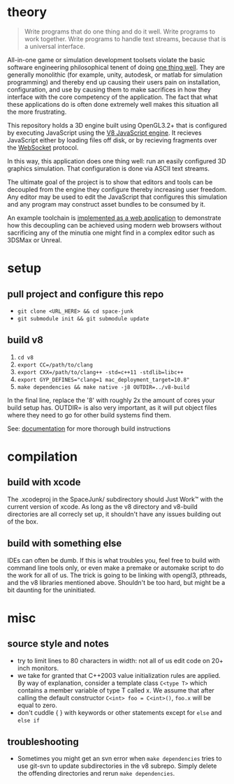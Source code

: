 theory
===

> Write programs that do one thing and do it well. Write programs to work together. Write programs to handle text streams, because that is a universal interface.

All-in-one game or simulation development toolsets violate the basic software engineering philosophical tenent of doing [one thing well](http://www.faqs.org/docs/artu/ch01s06.html). They are generally monolithic (for example, unity, autodesk, or matlab for simulation programming) and thereby end up causing their users pain on installation, configuration, and use by causing them to make sacrifices in how they interface with the core competency of the application. The fact that what these applications do is often done extremely well makes this situation all the more frustrating.

This repository holds a 3D engine built using OpenGL3.2+ that is configured by executing JavaScript using the [V8 JavaScript engine](https://developers.google.com/v8/). It recieves JavaScript either by loading files off disk, or by recieving fragments over the [WebSocket](http://tools.ietf.org/html/rfc6455) protocol.

In this way, this application does one thing well: run an easily configured 3D graphics simulation. That configuration is done via ASCII text streams.

The ultimate goal of the project is to show that editors and tools can be decoupled from the engine they configure thereby increasing user freedom. Any editor may be used to edit the JavaScript that configures this simulation and  any program may construct asset bundles to be consumed by it.

An example toolchain is [implemented as a web application](https://github.com/ixtli/space-junk-tools) to demonstrate how this decoupling can be achieved using modern web browsers without sacrificing any of the minutia one might find in a complex editor such as 3DSMax or Unreal. 

setup
===

## pull project and configure this repo
+ `git clone <URL_HERE> && cd space-junk`
+ `git submodule init && git submodule update`


## build v8
1. `cd v8`
2. `export CC=/path/to/clang`
3. `export CXX=/path/to/clang++ -std=c++11 -stdlib=libc++`
4. `export GYP_DEFINES="clang=1 mac_deployment_target=10.8"`
5. `make dependencies && make native -j8 OUTDIR=../v8-build`

In the final line, replace the '8' with roughly 2x the amount of cores your build setup has. OUTDIR= is also very important, as it will put object files where they need to go for other build systems find them.

See: [documentation](https://code.google.com/p/v8/wiki/BuildingWithGYP) for more thorough build instructions

compilation
===
## build with xcode
The .xcodeproj in the SpaceJunk/ subdirectory should Just Work™ with the current version of xcode. As long as the v8 directory and v8-build directories are all correcly set up, it shouldn't have any issues building out of the box.

## build with something else
IDEs can often be dumb. If this is what troubles you, feel free to build with command line tools only, or even make a premake or automake script to do the work for all of us. The trick is going to be linking with opengl3, pthreads, and the v8 libraries mentioned above. Shouldn't be too hard, but might be a bit daunting for the uninitiated.

misc
===
## source style and notes
+ try to limit lines to 80 characters in width: not all of us edit code on 20+ inch monitors.
+ we take for granted that C++2003 value initialization rules are applied. By way of explanation, consider a template class `C<type T>` which contains a member variable of type T called x. We assume that after calling the default constructor `C<int> foo = C<int>()`, `foo.x` will be equal to zero.
+ don't cuddle { } with keywords or other statements except for `else` and `else if`

## troubleshooting
+ Sometimes you might get an svn error when `make dependencies` tries to use git-svn to update subdirectories in the v8 subrepo. Simply delete the offending directories and rerun `make dependencies`.
